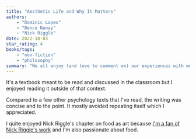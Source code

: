 ```yaml
---
title: "Aesthetic Life and Why It Matters"
authors:
    - "Dominic Lopes" 
    - "Bence Nanay"
    - "Nick Riggle"
date: 2022-10-03
star_rating: 4
books/tags:
    - "non-fiction"
    - "philosophy"
summary: "We all enjoy (and love to comment on) our experiences with media, cuisine, design, games and more. Clearly, aesthetic pursuits are an integral part of the human experience, this book tries to tell us why from three different points of view."
---
```

It's a textbook meant to be read and discussed in the classroom but I enjoyed reading it outside of that context.

Compared to a few other psychology texts that I've read, the writing was concise and to the point. It mostly avoided repeating itself which I appreciated.

I quite enjoyed Nick Riggle's chapter on food as art because [I'm a fan of Nick Riggle's work](/books/2022-08-19/) and I'm also passionate about food.
